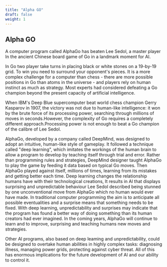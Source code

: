 ```yaml
---
title: "Alpha GO"
draft: false
weight: 1
---
```


## Alpha GO

A computer program called AlphaGo has beaten Lee Sedol, a master player In the ancient Chinese board game of Go in a landmark moment for AI. 

In Go two player take turns in placing black or white stones on a 19-by-19 grid. To win you need to surround your opponent's pieces. It is a more complex challenge for a computer than chess - there are more possible positions in Go than atoms in the universe - and players rely on human instinct as much as strategy. Most experts had considered defeating a Go champion beyond the present capacity of artificial intelligence. 

When IBM's Deep Blue supercomputer beat world chess champion Gerry Kasparov in 1907, the victory was not due to human-like intelligence: it won by the brute 
force of its processing power, searching through millions of moves in seconds.However, the complexity of Go requires a completely different approach.Processing power is not enough to beat a Go champion of the calibre of Lee Sedol.

AlphaGo, developed by a company called DeepMind, was designed to adopt an intuitive, human-like style of gameplay. It followed a technique called "deep learning", 
which imitates the workings of the human brain to allow a program to develop by teaching itself through trial and error. Rather than programming rules and strategies, DeepMind designer taught AlphaGo to play the game by feeding it data based on typical Go moves. Then AlphaGo played against itself, millions of times, learning from its mistakes and getting better each time. Deep learning changes the relationship humans have 
with their technological creations, It results in Al that displays surprising and unpredictable behaviour Lee Sedol described being stunned by one unconventional 
move from AlphaGo which no human would ever have made. In traditional computer programming the aim is to anticipate all possible eventualities and a surprise means that something needs to be fixed. With deep learning, unpredictability and surprises may indicate that the program has found a better way of doing something than its human creators had ever imagined. In the coming years, AlphaGo will continue to learn and to improve, surprising and teaching humans new moves and strategies. 

Other Al programs, also based on deep leaming and unpredictability, could be designed to overtake human abilities in highly complex tasks: diagnosing illness, managing power grids, protecting against cyber threat. All of this has enormous implications for the future development of Al and our ability to control it. 